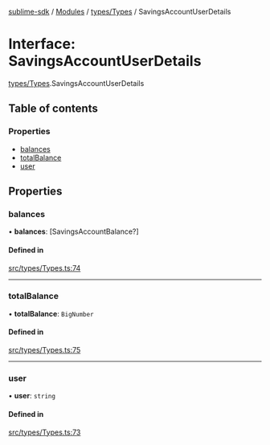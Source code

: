 [sublime-sdk](../README.md) / [Modules](../modules.md) / [types/Types](../modules/types_Types.md) / SavingsAccountUserDetails

# Interface: SavingsAccountUserDetails

[types/Types](../modules/types_Types.md).SavingsAccountUserDetails

## Table of contents

### Properties

- [balances](types_Types.SavingsAccountUserDetails.md#balances)
- [totalBalance](types_Types.SavingsAccountUserDetails.md#totalbalance)
- [user](types_Types.SavingsAccountUserDetails.md#user)

## Properties

### balances

• **balances**: [SavingsAccountBalance?]

#### Defined in

[src/types/Types.ts:74](https://github.com/sublime-finance/sublime-sdk/blob/9e19ccf/src/types/Types.ts#L74)

___

### totalBalance

• **totalBalance**: `BigNumber`

#### Defined in

[src/types/Types.ts:75](https://github.com/sublime-finance/sublime-sdk/blob/9e19ccf/src/types/Types.ts#L75)

___

### user

• **user**: `string`

#### Defined in

[src/types/Types.ts:73](https://github.com/sublime-finance/sublime-sdk/blob/9e19ccf/src/types/Types.ts#L73)
